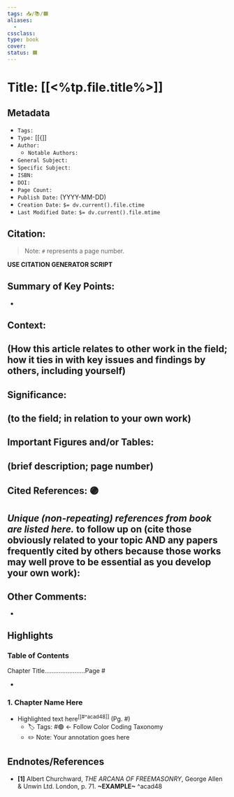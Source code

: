 ```yaml
---
tags: 📥/📚/🟧
aliases:
  - 
cssclass:
type: book
cover: 
status: 🟧
---
```


# Title: [[<%tp.file.title%>]]

## Metadata

- `Tags:` 
- `Type:` [[{]]
- `Author:` 
	- `Notable Authors:` 
- `General Subject:` 
- `Specific Subject:` 
- `ISBN:` 
- `DOI:` 
- `Page Count:` 
- `Publish Date:`  (YYYY-MM-DD)
- `Creation Date:` `$= dv.current().file.ctime`
- `Last Modified Date:` `$= dv.current().file.mtime`

## Citation:

> Note: `#` represents a page number.

**USE CITATION GENERATOR SCRIPT**

## Summary of Key Points:

- 

## Context:

(How this article relates to other work in the field; how it ties in with key issues and findings by others, including yourself)
- 


## Significance:

(to the field; in relation to your own work)
- 

## Important Figures and/or Tables:

(brief description; page number)
- 

## Cited References: 🟣

_Unique (non-repeating) references from book are listed here._
to follow up on (cite those obviously related to your topic AND any papers frequently cited by others because those works may well prove to be essential as you develop your own work):
- 

## Other Comments: 
- 

## Highlights

### Table of Contents

Chapter Title…………………..Page #

- 

### 1. Chapter Name Here

- Highlighted text here<sup>[[#^acad48]]</sup> (Pg. #)
	- 🏷️ Tags: #🟢 ← Follow Color Coding Taxonomy
	- ✏️ Note: Your annotation goes here


## Endnotes/References

- **[1]** Albert Churchward, *THE ARCANA OF FREEMASONRY*, George Allen & Unwin Ltd. London, p. 71. **~EXAMPLE~** ^acad48